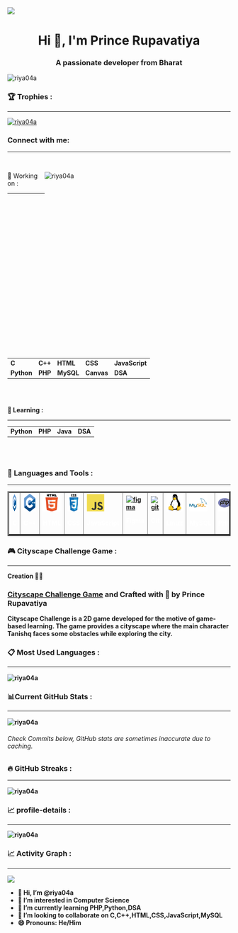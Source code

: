 
<img src = "https://capsule-render.vercel.app/api?type=waving&height=300&color=gradient&text=Prince%20Rupavatiya&textBg=false&reversal=false&animation=scaleIn&descAlignY=52&fontColor=0a0a0a">

<h1 align="center">Hi 👋, I'm Prince Rupavatiya</h1>
<h3 align="center">A passionate developer from Bharat</h3>   

<p align="left"> <img src="https://komarev.com/ghpvc/?username=riya04a&label=Profile%20views&color=0e75b6&style=flat" alt="riya04a" /> </p>
<h3 align="left">🏆 Trophies : </h3>
<hr></hr>

<!--Trophy-->
<p align="left"> <a href="https://github.com/ryo-ma/github-profile-trophy"><img src="https://github-profile-trophy.vercel.app/?username=riya04a&theme=algolia&no-frame=False&row=1&&margin-w=20&no-bg=true" alt="riya04a" /></a> </p>

<h3 align="left">Connect with me:</h3> 
<p align="left">
</p>
<hr></hr>

<p align="center">
 <a href="https://www.buymeacoffee.com/riya04a" target="_blank"><img alt="" src="https://img.shields.io/badge/Help%20Me-ffdd00?style=for-the-badge&logo=buy-me-a-coffee&logoColor=black" style="vertical-align:center" /></a>
<!--  <a href="https://itsvg.in" target="_blank"><img alt="" src="https://img.shields.io/badge/Portfolio-000?logo=vercel&logoColor=yellow&style=for-the-badge" style="vertical-align:center" /></a> -->
<a href="https://twitter.com/riya04a" target="_blank"><img alt="" src="https://img.shields.io/badge/Twitter-000?logo=Twitter&logoColor=1DA1F2&style=for-the-badge" style="vertical-align:center" /></a>
<a href="https://linkedin.com/in/prince26rupavatiya" target="_blank"><img alt="" src="https://img.shields.io/badge/LinkedIn-000?logo=linkedin&logoColor=0A66C2&style=for-the-badge" style="vertical-align:center" /></a>
<a href="https://instagram.com/prince_rupavatiya_26" target="_blank"><img alt="" src="https://img.shields.io/badge/Instagram-000?style=for-the-badge&logo=Instagram&logoColor=E4405F" style="vertical-align:center" /></a></p>


<img src="PrinceRupavatiya.gif" width="420px" height="420px" align="right" alt="riya04a" />


<p align="left">🔭 Working on :</p>
<hr></hr>
<b>
  <table>
    <tr>
      <td>C</td>
      <td>C++</td>
      <td>HTML</td>
      <td>CSS</td>
      <td>JavaScript</td>
    </tr>
    <tr>
      <td>Python</td>
      <td>PHP</td>
      <td>MySQL</td>
      <td>Canvas</td>
      <td>DSA</td>
    </tr>
  </table>
</p>
<br><br>
  
<p align="left">🌱 Learning :</p>
<hr></hr>
<p><b>
 <table>
   <tr>
     <td>Python</td>
     <td>PHP</td>
     <td>Java</td>
     <td>DSA</td>
   </tr>
 </table>
</b></p> 
<br><br>

<h3 align="left">🚀 Languages and Tools :</h3>
<hr></hr>
<p align="center"> 
  <table border=3>
  <tr>
  <td>
  <a href="https://www.cprogramming.com/" target="_blank" rel="noreferrer"> <img src="https://raw.githubusercontent.com/devicons/devicon/master/icons/c/c-original.svg" alt="c" width="40" height="40"/> </a>
  <p style="color:white">C</p>
  </td>
  <td>
  <a href="https://www.w3schools.com/cpp/" target="_blank" rel="noreferrer"> <img src="https://raw.githubusercontent.com/devicons/devicon/master/icons/cplusplus/cplusplus-original.svg" alt="cplusplus" width="40" height="40"/> </a> 
  <p style="color:white">C++</p>
  </td>
  <td>
  <a href="https://www.w3.org/html/" target="_blank" rel="noreferrer"> <img src="https://raw.githubusercontent.com/devicons/devicon/master/icons/html5/html5-original-wordmark.svg" alt="html5" width="40" height="40"/> </a>
  <p style="color:white">HTML</p>
  </td>
  <td>
  <a href="https://www.w3schools.com/css/" target="_blank" rel="noreferrer"> <img src="https://raw.githubusercontent.com/devicons/devicon/master/icons/css3/css3-original-wordmark.svg" alt="css3" width="40" height="40"/> </a>
  <p style="color:white">CSS</p>
  </td>
  <td>
  <a href="https://developer.mozilla.org/en-US/docs/Web/JavaScript" target="_blank" rel="noreferrer"> <img src="https://raw.githubusercontent.com/devicons/devicon/master/icons/javascript/javascript-original.svg" alt="javascript" width="40" height="40"/></a> 
  <p style="color:white">JavaScript</p>
  </td>
  <td>
  <a href="https://www.figma.com/" target="_blank" rel="noreferrer"> <img src="https://www.vectorlogo.zone/logos/figma/figma-icon.svg" alt="figma" width="40" height="40"/> </a> 
  <p style="color:white">Figma</p>
  </td>
  <td>
  <a href="https://git-scm.com/" target="_blank" rel="noreferrer"> <img src="https://www.vectorlogo.zone/logos/git-scm/git-scm-icon.svg" alt="git" width="40" height="40"/> </a> 
  <p style="color:white">Git</p>
  </td>
  <td>
  <a href="https://www.linux.org/" target="_blank" rel="noreferrer"> <img src="https://raw.githubusercontent.com/devicons/devicon/master/icons/linux/linux-original.svg" alt="linux" width="40" height="40"/> </a> 
  <p style="color:white">Linux</p>
  </td>
  <td>
  <a href="https://www.mysql.com/" target="_blank" rel="noreferrer"> <img src="https://raw.githubusercontent.com/devicons/devicon/master/icons/mysql/mysql-original-wordmark.svg" alt="mysql" width="40" height="40"/> </a>
  <p style="color:white">MySQL</p>
  </td>
  <td>
  <a href="https://www.php.net" target="_blank" rel="noreferrer"> <img src="https://raw.githubusercontent.com/devicons/devicon/master/icons/php/php-original.svg" alt="php" width="40" height="40"/> </a> 
  <p style="color:white">PHP</p>
  </td>
  <td>
  <a href="https://www.python.org" target="_blank" rel="noreferrer"> <img src="https://raw.githubusercontent.com/devicons/devicon/master/icons/python/python-original.svg" alt="python" width="40" height="40"/> </a>
  <p style="color:white">Python</p>
  </td>
  </tr>
  </table>
</p>

<h3 align="left">🎮 Cityscape Challenge Game : </h3>
<hr></hr>
<p>Creation 👨‍💻</p>
<h3>
<a href="https://riya04a.github.io/Cityscape_Challenge_Game/index.html" />Cityscape Challenge Game</a> and Crafted with 💛 by Prince Rupavatiya</h3>
<p>Cityscape Challenge is a 2D game developed for the motive of game-based learning. The 
    game provides a cityscape where the main character Tanishq faces some obstacles while 
    exploring the city.</p> 

<h3 align="left">📋 Most Used Languages :</h3>
<hr></hr>
<p><img align="center" src="https://github-readme-stats.vercel.app/api/top-langs?username=riya04a&show_icons=true&locale=en&layout=compact&theme=transparent&count_private=true&margin-h=10&include_all_commits=true" alt="riya04a" /></p>

<h3 align="left">📊Current GitHub Stats :</h3>
<hr></hr>
<p><img align="center" src="https://github-readme-stats.vercel.app/api?username=riya04a&show_icons=true&theme=transparent&locale=en" alt="riya04a" /></p>
<h6 align="left"> Check Commits below, GitHub stats are sometimes inaccurate due to caching.</h6>

<h3 align="left">🔥 GitHub Streaks :</h3>
<hr></hr>
<p><img align="center" src="https://github-readme-streak-stats.herokuapp.com/?user=riya04a&theme=transparent&locale=en" alt="riya04a" /></p>

<h3 align="left">📈 profile-details :</h3>
<hr></hr>
<img src="http://github-profile-summary-cards.vercel.app/api/cards/profile-details?username=riya04a&theme=transparent" alt="riya04a" />

<!--Graph-->
<h3 align="left">📈 Activity Graph :</h3>
<hr></hr>
<img align="center" src="https://github-readme-activity-graph.vercel.app/graph?username=riya04a&color=55ce57&line=0911fb&theme=github-dark&bg_color=transparent&point=a8b3d7&area=true">


<!-- Snake Game -->
 <img src="riya04a_Snake-Game.svg" alt="">

- 👋 Hi, I’m @riya04a
- 👀 I’m interested in Computer Science
- 🌱 I’m currently learning PHP,Python,DSA
- 💞️ I’m looking to collaborate on C,C++,HTML,CSS,JavaScript,MySQL
- 😄 Pronouns: He/Him
<!-- GIF -->



<!---
riya04a/riya04a is a ✨ special ✨ repository because its `README.md` (this file) appears on your GitHub profile.
You can click the Preview link to take a look at your changes.
--->
